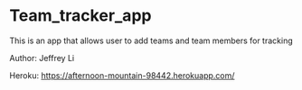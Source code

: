 # Team_tracker_app

This is an app that allows user to add teams and team members for tracking

Author: Jeffrey Li

Heroku: https://afternoon-mountain-98442.herokuapp.com/
